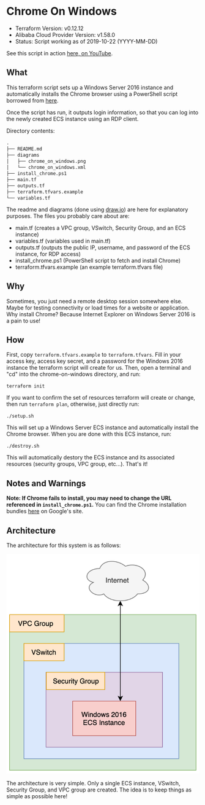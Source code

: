# Chrome On Windows

- Terraform Version: v0.12.12
- Alibaba Cloud Provider Version: v1.58.0
- Status: Script working as of 2019-10-22 (YYYY-MM-DD)

See this script in action [here, on YouTube](https://www.youtube.com/watch?v=3QB7CBtKlJs&feature=youtu.be).

## What

This terraform script sets up a Windows Server 2016 instance and automatically installs the Chrome browser using a PowerShell script borrowed from [here](https://medium.com/@uqualio/how-to-install-chrome-on-windows-with-powershell-290e7346271). 

Once the script has run, it outputs login information, so that you can log into the newly created ECS instance using an RDP client.

Directory contents:

```
.
├── README.md
├── diagrams
│   ├── chrome_on_windows.png
│   └── chrome_on_windows.xml
├── install_chrome.ps1
├── main.tf
├── outputs.tf
├── terraform.tfvars.example
└── variables.tf
```

The readme and diagrams (done using [draw.io](https://about.draw.io/)) are here for explanatory purposes. The files you probably care about are:

- main.tf (creates a VPC group, VSwitch, Security Group, and an ECS instance)
- variables.tf (variables used in main.tf)
- outputs.tf (outputs the public IP, username, and password of the ECS instance, for RDP access)
- install_chrome.ps1 (PowerShell script to fetch and install Chrome)
- terraform.tfvars.example (an example terraform.tfvars file)

## Why

Sometimes, you just need a remote desktop session somewhere else. Maybe for testing connectivity or load times for a website or application. Why install Chrome? Because Internet Explorer on Windows Server 2016 is a pain to use!

## How

First, copy `terraform.tfvars.example` to `terraform.tfvars`. Fill in your access key, access key secret, and a password for the Windows 2016 instance the terraform script will create for us. Then, open a terminal and "cd" into the chrome-on-windows directory, and run:

```
terraform init
```

If you want to confirm the set of resources terraform will create or change, then run `terraform plan`, otherwise, just directly run:

```
./setup.sh
```

This will set up a Windows Server ECS instance and automatically install the Chrome browser. When you are done with this ECS instance, run:

```
./destroy.sh
```

This will automatically destory the ECS instance and its associated resources (security groups, VPC group, etc...). That's it!


## Notes and Warnings

**Note: If Chrome fails to install, you may need to change the URL referenced in `install_chrome.ps1`.** You can find the Chrome installation bundles [here](https://cloud.google.com/chrome-enterprise/browser/download/#download) on Google's site.

## Architecture

The architecture for this system is as follows:

![Windows Server 2016 on Alibaba Cloud](diagrams/chrome_on_windows.png)

The architecture is very simple. Only a single ECS instance, VSwitch, Security Group, and VPC group are created. The idea is to keep things as simple as possible here!